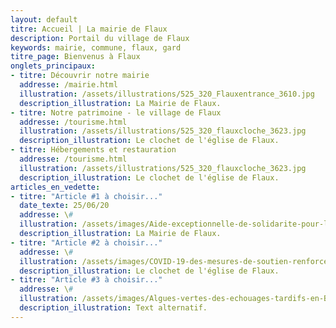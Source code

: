 ```yaml
---
layout: default
titre: Accueil | La mairie de Flaux
description: Portail du village de Flaux
keywords: mairie, commune, flaux, gard
titre_page: Bienvenus à Flaux
onglets_principaux:
- titre: Découvrir notre mairie
  addresse: /mairie.html
  illustration: /assets/illustrations/525_320_Flauxentrance_3610.jpg
  description_illustration: La Mairie de Flaux.
- titre: Notre patrimoine - le village de Flaux
  addresse: /tourisme.html
  illustration: /assets/illustrations/525_320_flauxcloche_3623.jpg
  description_illustration: Le clochet de l'église de Flaux.
- titre: Hébergements et restauration
  addresse: /tourisme.html
  illustration: /assets/illustrations/525_320_flauxcloche_3623.jpg
  description_illustration: Le clochet de l'église de Flaux.
articles_en_vedette:
- titre: "Article #1 à choisir..."
  date_texte: 25/06/20
  addresse: \#
  illustration: /assets/images/Aide-exceptionnelle-de-solidarite-pour-les-familles-les-plus-modestes_frontpageactussecondaires.png
  description_illustration: La Mairie de Flaux.
- titre: "Article #2 à choisir..."
  addresse: \#
  illustration: /assets/images/COVID-19-des-mesures-de-soutien-renforces-pour-certains-secteurs_frontpageactussecondaires.jpg
  description_illustration: Le clochet de l'église de Flaux.
- titre: "Article #3 à choisir..."
  addresse: \#
  illustration: /assets/images/Algues-vertes-des-echouages-tardifs-en-Bretagne-cette-annee_frontpageactussecondaires.jpg
  description_illustration: Text alternatif.
---
```

